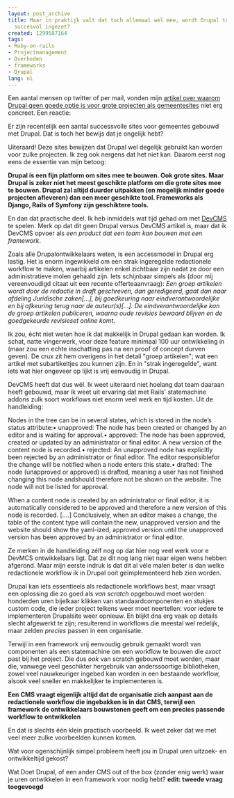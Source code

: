 ```yaml
---
layout: post_archive
title: Maar in praktijk valt dat toch allemaal wel mee, wordt Drupal toch erg vaak
  succesvol ingezet?
created: 1299587164
tags:
- Ruby-on-rails
- Projectmanagement
- Overheden
- frameworks
- Drupal
lang: nl
---
```


Een aantal mensen op twitter of per mail, vonden mijn [artikel over waarom Drupal geen goede optie is voor grote projecten als gemeentesites](http://bler.webschuur.com/geen_cms_en_al_zeker_geen_drupal_voor_grote_webprojecten_zoals_gemeentesites) niet erg concreet. Een reactie:
> 
Er zijn recentelijk een aantal successvolle sites voor gemeentes gebouwd met Drupal. Dat is toch het bewijs dat je ongelijk hebt?

Uiteraard! Deze sites bewijzen dat Drupal wel degelijk gebruikt kan worden voor zulke projecten. Ik zeg ook nergens dat het niet kan. Daarom eerst nog eens de essentie van mijn betoog:

**Drupal is een fijn platform om sites mee te bouwen. Ook grote sites. Maar Drupal is zeker niet het meest geschikte platform om die grote sites mee te bouwen. Drupal zal altijd duurder uitpakken (en mogelijk minder goede projecten afleveren) dan een meer geschikte tool. Frameworks als Django, Rails of Symfony zijn geschiktere tools.**

En dan dat practische deel. Ik heb inmiddels wat tijd gehad om met [DevCMS](http://www.devcms.nl) te spelen. Merk op dat dit geen Drupal versus DevCMS artikel is, maar dat ik DevCMS opvoer als _een product dat een team kan bouwen met een framework_.

Zoals alle Drupalontwikkelaars weten, is een accessmodel in Drupal erg lastig. Het is enorm ingewikkeld om een strak ingeregelde redactionele workflow te maken, waarbij artikelen enkel zichtbaar zijn nadat ze door een administratieve molen gehaald zijn. Iets schijnbaar simpels als (door mij vereenvoudigd citaat uit een recente offerteaanvraag): _Een groep artikelen wordt door de redactie in draft geschreven, dan geredigeerd, gaat dan naar afdeling Juridische zaken[...], bij goedkeuring naar eindverantwoordelijke en bij afkeuring terug naar de auteur(s)[...]. De eindverantwoordelijke kan de groep artikelen publiceren, waarna oude revisies bewaard blijven en de goedgekeurde revisieset online komt_.

Ik zou, écht niet weten hoe ik dat makkelijk in Drupal gedaan kan worden. Ik schat, natte vingerwerk, voor deze feature minimaal 100 uur ontwikkeling in (maar zou een echte inschatting pas na een proof of concept durven geven). De crux zit hem overigens in het detail "groep artikelen"; wat een artikel met subartikeltjes zou kunnen zijn. En in "strak ingeregelde", want iets wat hier ongeveer op lijkt is vrij eenvoudig in Drupal.

DevCMS heeft dat dus wél. Ik weet uiteraard niet hoelang dat team daaraan heeft gebouwd, maar ik weet uit ervaring dat met Rails' statemachine addons zulk soort workflows niet enorm veel werk en tijd kosten. Uit de handleiding:
> 
Nodes in the tree can be in several states, which is stored in the node’s status attribute:• unapproved: The node has been created or changed by an editor and is waiting for approval.• approved: The node has been approved, created or updated by an administrator or final editor. A new version of the content node is recorded.• rejected: An unapproved node has explicitly been rejected by an administrator or final editor. The editor responsiblefor the change will be notified when a node enters this state.• drafted: The node (unapproved or approved) is drafted, meaning a user has not finished changing this node andshould therefore not be shown on the website. The node will not be listed for approval.

When a content node is created by an administrator or final editor, it is automatically considered to be approved and therefore a new version of this node is recorded. [....] Conclusively, when an editor makes a change, the table of the content type will contain the new, unapproved version and the website should show the yaml-ized, approved version until the unapproved version has been approved by an administrator or final editor.

Ze merken in de handleiding zélf nog op dat hier nog veel werk voor e DevMCS ontwikkelaars ligt. Dat ze dit nog lang niet naar eigen wens hebben afgerond. Maar mijn eerste indruk is dat dit al véle malen beter is dan welke redactionele workflow ik in Drupal ooit geïmplementeerd heb zien worden.

Drupal kan iets essentieels als redactionele workflows best, maar vraagt een oplossing die zo goed als _van scratch_ opgebouwd moet worden: honderden uren bijelkaar klikken van standaardcomponenten en stukjes custom code, die ieder project telkens weer moet neertellen: voor iedere te implementeren Drupalsite weer opnieuw. En blijkt dna erg vaak op details slecht afgewerkt te zijn; resulterend in workflows die meestal wel redelijk, maar zelden _precies_ passen in een organisatie.

Terwijl in een framework vrij eenvoudig gebruik gemaakt wordt van componenten als een statemachine om een workflow te bouwen die _exact_ past bij het project. Die dus _ook_ van scratch gebouwd moet worden, maar die, vanwege veel geschikter hergebruik van anderssoortige bibliotheken, zowel veel nauwkeuriger ingebed kan worden in een bestaande workflow, alsook veel sneller en makkelijker te implementeren is.

**Een CMS vraagt eigenlijk altijd dat de organisatie zich aanpast aan de redactionele workflow die ingebakken is in dat CMS, terwijl een framework de ontwikkelaars bouwstenen geeft om een precies passende workflow te ontwikkelen**

En dat is slechts één klein practisch voorbeeld. Ik weet zeker dat we met veel meer zulke voorbeelden kunnen komen.

Wat voor ogenschijnlijk simpel probleem heeft jou in Drupal uren uitzoek- en ontwikkeltijd gekost?

Wat Doet Drupal, of een ander CMS out of the box (zonder enig werk) waar je uren ontwikkelen in een framework voor nodig hebt?
**edit: tweede vraag toegevoegd**

